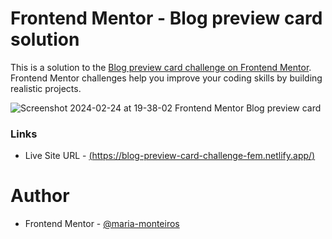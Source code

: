 # Frontend Mentor - Blog preview card solution

This is a solution to the [Blog preview card challenge on Frontend Mentor](https://www.frontendmentor.io/challenges/blog-preview-card-ckPaj01IcS). 
Frontend Mentor challenges help you improve your coding skills by building realistic projects. 

![Screenshot 2024-02-24 at 19-38-02 Frontend Mentor Blog preview card](https://github.com/maria-monteiros/Blog-Preview-Card/assets/104790525/a2dd03ef-8f98-4813-ab4f-fdc72950fa99)

### Links

- Live Site URL - [(https://blog-preview-card-challenge-fem.netlify.app/)](https://blog-preview-card-challenge-fem.netlify.app/)

# Author 

- Frontend Mentor - [@maria-monteiros](https://www.frontendmentor.io/profile/maria-monteiros)

